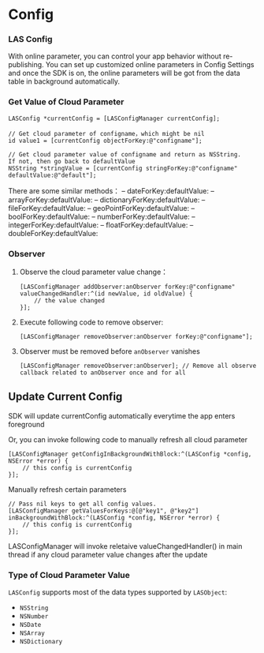 # Config

### LAS Config

With online parameter, you can control your app behavior without re-publishing. You can set up customized online parameters in Config Settings and once the SDK is on, the online parameters will be got from the data table in background automatically.

### Get Value of Cloud Parameter

```objective_c
LASConfig *currentConfig = [LASConfigManager currentConfig];

// Get cloud parameter of configname，which might be nil
id value1 = [currentConfig objectForKey:@"configname"];

// Get cloud parameter value of configname and return as NSString.
If not, then go back to defaultValue
NSString *stringValue = [currentConfig stringForKey:@"configname" defaultValue:@"default"];
```

 There are some similar methods：
– dateForKey:defaultValue:
– arrayForKey:defaultValue:
– dictionaryForKey:defaultValue:
– fileForKey:defaultValue:
– geoPointForKey:defaultValue:
– boolForKey:defaultValue:
– numberForKey:defaultValue:
– integerForKey:defaultValue:
– floatForKey:defaultValue:
– doubleForKey:defaultValue:
 
### Observer

1. Observe the cloud parameter value change：

    ```objective_c
    [LASConfigManager addObserver:anObserver forKey:@"configname" valueChangedHandler:^(id newValue, id oldValue) {
        // the value changed
    }];
    ```

2. Execute following code to remove observer:

    ```objective_c
    [LASConfigManager removeObserver:anObserver forKey:@"configname"];
    ```

3. Observer must be removed before `anObserver` vanishes

    ```objective_c
    [LASConfigManager removeObserver:anObserver]; // Remove all observe callback related to anObserver once and for all
    ```

## Update Current Config

SDK will update currentConfig automatically everytime the app enters foreground

Or, you can invoke following code to manually refresh all cloud parameter

```objective_c
[LASConfigManager getConfigInBackgroundWithBlock:^(LASConfig *config, NSError *error) {
    // this config is currentConfig
}];
```

Manually refresh certain parameters

```objective_c
// Pass nil keys to get all config values.
[LASConfigManager getValuesForKeys:@[@"key1", @"key2"] inBackgroundWithBlock:^(LASConfig *config, NSError *error) {
    // this config is currentConfig
}];
```

LASConfigManager will invoke reletaive valueChangedHandler() in main thread if any cloud parameter value changes after the update

### Type of Cloud Parameter Value

`LASConfig` supports most of the data types supported by `LASObject`:

- `NSString`
- `NSNumber`
- `NSDate`
- `NSArray`
- `NSDictionary`